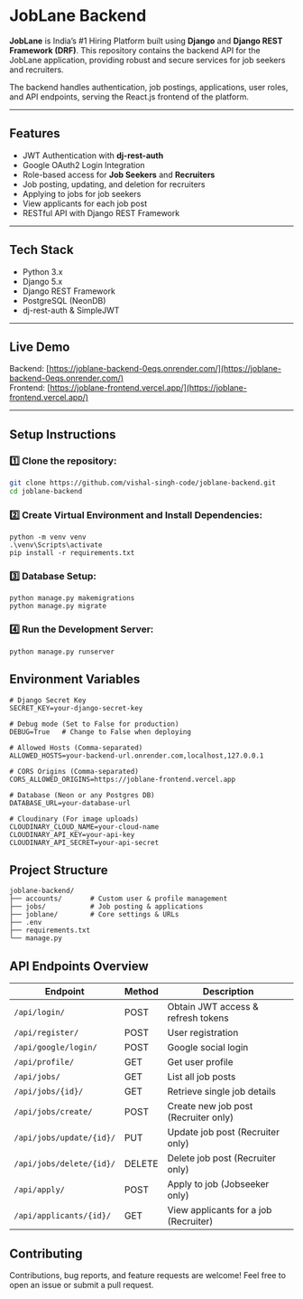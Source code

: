 # JobLane Backend

**JobLane** is India’s #1 Hiring Platform built using **Django** and **Django REST Framework (DRF)**. This repository contains the backend API for the JobLane application, providing robust and secure services for job seekers and recruiters.

The backend handles authentication, job postings, applications, user roles, and API endpoints, serving the React.js frontend of the platform.

---

## Features

- JWT Authentication with **dj-rest-auth**
- Google OAuth2 Login Integration
- Role-based access for **Job Seekers** and **Recruiters**
- Job posting, updating, and deletion for recruiters
- Applying to jobs for job seekers
- View applicants for each job post
- RESTful API with Django REST Framework

---

## Tech Stack

- Python 3.x
- Django 5.x
- Django REST Framework
- PostgreSQL (NeonDB)
- dj-rest-auth & SimpleJWT

---

## Live Demo

Backend: [https://joblane-backend-0eqs.onrender.com/](https://joblane-backend-0eqs.onrender.com/)  
Frontend: [https://joblane-frontend.vercel.app/](https://joblane-frontend.vercel.app/)

---

## Setup Instructions

### 1️⃣ Clone the repository:
```bash
git clone https://github.com/vishal-singh-code/joblane-backend.git
cd joblane-backend
```
### 2️⃣ Create Virtual Environment and Install Dependencies:
```
python -m venv venv
.\venv\Scripts\activate
pip install -r requirements.txt
```
### 3️⃣ Database Setup:
```
python manage.py makemigrations
python manage.py migrate
```
### 4️⃣ Run the Development Server:
```
python manage.py runserver
```

## Environment Variables
```
# Django Secret Key
SECRET_KEY=your-django-secret-key

# Debug mode (Set to False for production)
DEBUG=True   # Change to False when deploying

# Allowed Hosts (Comma-separated)
ALLOWED_HOSTS=your-backend-url.onrender.com,localhost,127.0.0.1

# CORS Origins (Comma-separated)
CORS_ALLOWED_ORIGINS=https://joblane-frontend.vercel.app

# Database (Neon or any Postgres DB)
DATABASE_URL=your-database-url

# Cloudinary (For image uploads)
CLOUDINARY_CLOUD_NAME=your-cloud-name
CLOUDINARY_API_KEY=your-api-key
CLOUDINARY_API_SECRET=your-api-secret
```

## Project Structure
```
joblane-backend/
├── accounts/       # Custom user & profile management
├── jobs/           # Job posting & applications
├── joblane/        # Core settings & URLs
├── .env
├── requirements.txt
└── manage.py
```
## API Endpoints Overview
| Endpoint                 | Method | Description                           |
| ------------------------ | ------ | ------------------------------------- |
| `/api/login/`            | POST   | Obtain JWT access & refresh tokens    |
| `/api/register/`         | POST   | User registration                     |
| `/api/google/login/`     | POST   | Google social login                   |
| `/api/profile/`          | GET    | Get user profile                      |
| `/api/jobs/`             | GET    | List all job posts                    |
| `/api/jobs/{id}/`        | GET    | Retrieve single job details           |
| `/api/jobs/create/`      | POST   | Create new job post (Recruiter only)  |
| `/api/jobs/update/{id}/` | PUT    | Update job post (Recruiter only)      |
| `/api/jobs/delete/{id}/` | DELETE | Delete job post (Recruiter only)      |
| `/api/apply/`            | POST   | Apply to job (Jobseeker only)         |
| `/api/applicants/{id}/`  | GET    | View applicants for a job (Recruiter) |


## Contributing
Contributions, bug reports, and feature requests are welcome!
Feel free to open an issue or submit a pull request.
